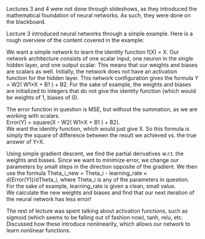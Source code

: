 Lectures 3 and 4 were not done through slideshows, as they introduced the mathematical foundation of neural networks. As such, they were done on the blackboard.

Lecture 3 introduced neural networks through a simple example.  Here is a rough overview of the content covered in the example:

We want a simple network to learn the identity function f(X) = X.
Our network architecture consists of one scalar input, one neuron in the single hidden layer, and one output scalar.  This means that our weights and biases are scalars as well.  Initially, the network does not have an activation function for the hidden layer.
This network configuration gives the formula Y = W2( W1×X + B1 ) + B2.
For the sake of example, the weights and biases are initialized to integers that do not give the identity function (which would be weights of 1, biases of 0).

The error function in question is MSE, but without the summation, as we are working with scalars.  
Error(Y) = square(X - W2( W1×X + B1 ) + B2).  
We want the identity function, which would just give X.  So this formula is simply the square of difference between the result we achieved vs. the true answer of Y=X.

Using simple gradient descent, we find the partial derivatives w.r.t. the weights and biases.  Since we want to minimize error, we change our parameters by small steps in the direction opposite of the gradient.
We then use the formula Theta_i_new = Theta_i - learning_rate × d(Error(Y))/dTheta_i, where Theta_i is any of the parameters in question.  For the sake of example, learning_rate is given a clean, small value.  
We calculate the new weights and biases and find that our next iteration of the neural network has less error!

The rest of lecture was spent talking about activation functions, such as sigmoid (which seems to be falling out of fashion now), tanh, relu, etc.  Discussed how these introduce nonlinearity, which allows our network to learn nonlinear functions.
